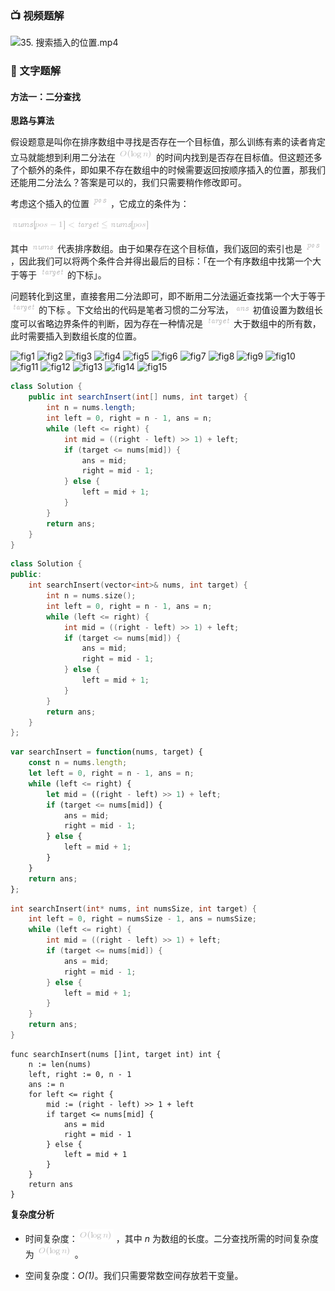 ### 📺 视频题解  
![35. 搜索插入的位置.mp4](340b43f1-c2f6-45cf-aa63-d0c9f78fc0c5)

### 📖 文字题解
#### 方法一：二分查找

**思路与算法**

假设题意是叫你在排序数组中寻找是否存在一个目标值，那么训练有素的读者肯定立马就能想到利用二分法在 ![O(\logn) ](./p__O_log_n__.png)  的时间内找到是否存在目标值。但这题还多了个额外的条件，即如果不存在数组中的时候需要返回按顺序插入的位置，那我们还能用二分法么？答案是可以的，我们只需要稍作修改即可。

考虑这个插入的位置 ![\textit{pos} ](./p__textit{pos}_.png) ，它成立的条件为：

![\textit{nums}\[pos-1\]<\textit{target}\le\textit{nums}\[pos\] ](./p___textit{nums}_pos-1__textit{target}le_textit{nums}_pos___.png) 

其中 ![\textit{nums} ](./p__textit{nums}_.png)  代表排序数组。由于如果存在这个目标值，我们返回的索引也是 ![\textit{pos} ](./p__textit{pos}_.png) ，因此我们可以将两个条件合并得出最后的目标：「在一个有序数组中找第一个大于等于 ![\textit{target} ](./p__textit{target}_.png)  的下标」。

问题转化到这里，直接套用二分法即可，即不断用二分法逼近查找第一个大于等于 ![\textit{target} ](./p__textit{target}_.png)  的下标 。下文给出的代码是笔者习惯的二分写法，![\textit{ans} ](./p__textit{ans}_.png)  初值设置为数组长度可以省略边界条件的判断，因为存在一种情况是 ![\textit{target} ](./p__textit{target}_.png)  大于数组中的所有数，此时需要插入到数组长度的位置。

 ![fig1](https://assets.leetcode-cn.com/solution-static/35/1.png) ![fig2](https://assets.leetcode-cn.com/solution-static/35/2.png) ![fig3](https://assets.leetcode-cn.com/solution-static/35/3.png) ![fig4](https://assets.leetcode-cn.com/solution-static/35/4.png) ![fig5](https://assets.leetcode-cn.com/solution-static/35/5.png) ![fig6](https://assets.leetcode-cn.com/solution-static/35/6.png) ![fig7](https://assets.leetcode-cn.com/solution-static/35/7.png) ![fig8](https://assets.leetcode-cn.com/solution-static/35/8.png) ![fig9](https://assets.leetcode-cn.com/solution-static/35/9.png) ![fig10](https://assets.leetcode-cn.com/solution-static/35/10.png) ![fig11](https://assets.leetcode-cn.com/solution-static/35/11.png) ![fig12](https://assets.leetcode-cn.com/solution-static/35/12.png) ![fig13](https://assets.leetcode-cn.com/solution-static/35/13.png) ![fig14](https://assets.leetcode-cn.com/solution-static/35/14.png) ![fig15](https://assets.leetcode-cn.com/solution-static/35/15.png) 

```Java [sol1-Java]
class Solution {
    public int searchInsert(int[] nums, int target) {
        int n = nums.length;
        int left = 0, right = n - 1, ans = n;
        while (left <= right) {
            int mid = ((right - left) >> 1) + left;
            if (target <= nums[mid]) {
                ans = mid;
                right = mid - 1;
            } else {
                left = mid + 1;
            }
        }
        return ans;
    }
}
```
```C++ [sol1-C++]
class Solution {
public:
    int searchInsert(vector<int>& nums, int target) {
        int n = nums.size();
        int left = 0, right = n - 1, ans = n;
        while (left <= right) {
            int mid = ((right - left) >> 1) + left;
            if (target <= nums[mid]) {
                ans = mid;
                right = mid - 1;
            } else {
                left = mid + 1;
            }
        }
        return ans;
    }
};
```
```JavaScript [sol1-JavaScript]
var searchInsert = function(nums, target) {
    const n = nums.length;
    let left = 0, right = n - 1, ans = n;
    while (left <= right) {
        let mid = ((right - left) >> 1) + left;
        if (target <= nums[mid]) {
            ans = mid;
            right = mid - 1;
        } else {
            left = mid + 1;
        }
    }
    return ans;
};
```

```C [sol1-C]
int searchInsert(int* nums, int numsSize, int target) {
    int left = 0, right = numsSize - 1, ans = numsSize;
    while (left <= right) {
        int mid = ((right - left) >> 1) + left;
        if (target <= nums[mid]) {
            ans = mid;
            right = mid - 1;
        } else {
            left = mid + 1;
        }
    }
    return ans;
}
```

```golang [sol1-Golang]
func searchInsert(nums []int, target int) int {
    n := len(nums)
    left, right := 0, n - 1
    ans := n
    for left <= right {
        mid := (right - left) >> 1 + left
        if target <= nums[mid] {
            ans = mid
            right = mid - 1
        } else {
            left = mid + 1
        }
    }
    return ans
}
```

**复杂度分析**

- 时间复杂度：![O(\logn) ](./p__O_log_n__.png) ，其中 *n* 为数组的长度。二分查找所需的时间复杂度为 ![O(\logn) ](./p__O_log_n__.png) 。

- 空间复杂度：*O(1)*。我们只需要常数空间存放若干变量。